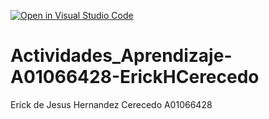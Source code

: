 [![Open in Visual Studio Code](https://classroom.github.com/assets/open-in-vscode-c66648af7eb3fe8bc4f294546bfd86ef473780cde1dea487d3c4ff354943c9ae.svg)](https://classroom.github.com/online_ide?assignment_repo_id=8567148&assignment_repo_type=AssignmentRepo)
# Actividades_Aprendizaje-A01066428-ErickHCerecedo
Erick de Jesus Hernandez Cerecedo
A01066428
